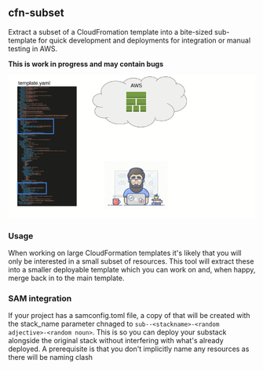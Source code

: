 ## cfn-subset

Extract a subset of a CloudFromation template into a bite-sized sub-template for quick development and deployments for integration or manual testing in AWS.

**This is work in progress and may contain bugs**

![flow](https://raw.githubusercontent.com/mhlabs/cfn-subset/main/images/flow.gif)

### Usage
When working on large CloudFormation templates it's likely that you will only be interested in a small subset of resources. This tool will extract these into a smaller deployable template which you can work on and, when happy, merge back in to the main template.

### SAM integration
If your project has a samconfig.toml file, a copy of that will be created with the stack_name parameter chnaged to `sub--<stackname>-<random adjective>-<random noun>`. This is so you can deploy your substack alongside the original stack without interfering with what's already deployed. A prerequisite is that you don't implicitly name any resources as there will be naming clash
